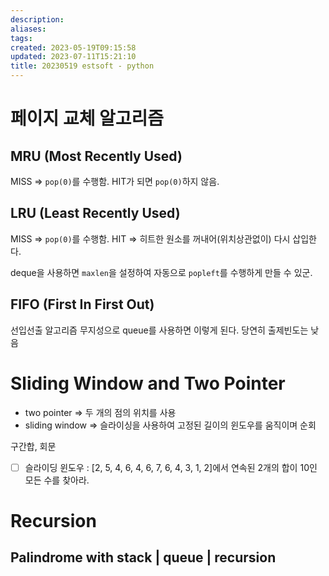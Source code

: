 ```yaml
---
description:
aliases: 
tags: 
created: 2023-05-19T09:15:58
updated: 2023-07-11T15:21:10
title: 20230519 estsoft - python
---
```

# 페이지 교체 알고리즘

## MRU (Most Recently Used)

MISS => `pop(0)`를 수행함.
HIT가 되면 `pop(0)`하지 않음.

## LRU (Least Recently Used)

MISS => `pop(0)`를 수행함.
HIT => 히트한 원소를 꺼내어(위치상관없이) 다시 삽입한다.

deque을 사용하면 `maxlen`을 설정하여 자동으로 `popleft`를 수행하게 만들 수 있군.

## FIFO (First In First Out) 

선입선출 알고리즘
무지성으로 queue를 사용하면 이렇게 된다. 당연히 출제빈도는 낮음


# Sliding Window and Two Pointer

- two pointer => 두 개의 점의 위치를 사용
- sliding window => 슬라이싱을 사용하여 고정된 길이의 윈도우를 움직이며 순회

구간합, 회문

- [ ] 슬라이딩 윈도우 : [2, 5, 4, 6, 4, 6, 7, 6, 4, 3, 1, 2]에서 연속된 2개의 합이 10인 모든 수를 찾아라.

# Recursion

## Palindrome with stack | queue | recursion 


